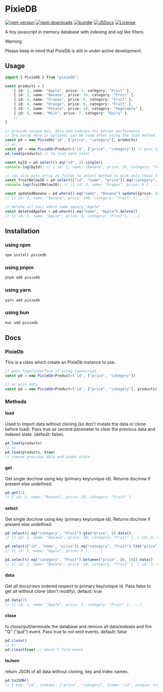 # PixieDB

[![npm version][npm-version-src]][npm-version-href]
[![npm downloads][npm-downloads-src]][npm-downloads-href]
[![bundle][bundle-src]][bundle-href]
[![JSDocs][jsdocs-src]][jsdocs-href]
[![License][license-src]][license-href]

A tiny javascript in memory database with indexing and sql like filters.

> [!WARNING]
> Please keep in mind that PixieDb is still in under active development.

## Usage
```ts
import { PixieDb } from "pixiedb";

const products = [
    { id: 1, name: "Apple", price: 5, category: "Fruit" },
    { id: 2, name: "Banana", price: 10, category: "Fruit" },
    { id: 3, name: "Grapes", price: 6, category: "Fruit" },
    { id: 4, name: "Orange", price: 8, category: "Fruit" },
    { id: 5, name: "Potato", price: 18, category: "Vegetable" },
    { id: 6, name: "Milk", price: 7, category: "Dairy" },
    // ...
]

// provide unique key, data and indexes for better performance
// 3rd param data is optional can be load after using the load method
const pd = new PixieDb('id', ["price", "category"], products) 
// or
const pd = new PixieDb<Product>('id', ["price", "category"]) // pass type if using typescript
pd.load(products) // to load data later

const byId = pd.select().eq("id", 2).single()
console.log(byId); // { id: 2, name: "Banana", price: 10, category: "Fruit" }

// can also pass array of fields to select method to pick only those fields/properties
const fruitBelow10 = pd.select(["id", "name", "price"]).eq("category", "Fruit").lte("price", 10).orderBy(["name", ["price", "desc"]]).range(2, 3).data()
console.log(fruitBelow10); // [{ id: 3, name: "Grapes", price: 6 }, ...]

const updatedBanana = pd.where().eq("name", "Banana").update({price: 100})
// [{ id: 2, name: "Banana", price: 100, category: "Fruit" }, ...]

// delete all docs where name equals "Apple"
const deletedApples = pd.where().eq("name", "Apple").delete()
// [{ id: 1, name: "Apple", price: 5, category: "Fruit"}, ...]
```

<!-- Badges -->

[npm-version-src]: https://img.shields.io/npm/v/pixiedb?style=flat&colorA=080f12&colorB=1fa669
[npm-version-href]: https://npmjs.com/package/pixiedb
[npm-downloads-src]: https://img.shields.io/npm/dm/pixiedb?style=flat&colorA=080f12&colorB=1fa669
[npm-downloads-href]: https://npmjs.com/package/pixiedb
[bundle-src]: https://img.shields.io/bundlephobia/minzip/pixiedb?style=flat&colorA=080f12&colorB=1fa669&label=minzip
[bundle-href]: https://bundlephobia.com/result?p=pixiedb
[license-src]: https://img.shields.io/github/license/pixiedevpraveen/pixiedb.svg?style=flat&colorA=080f12&colorB=1fa669
[license-href]: https://github.com/pixiedevpraveen/pixiedb/blob/main/LICENSE
[jsdocs-src]: https://img.shields.io/badge/jsdocs-reference-080f12?style=flat&colorA=080f12&colorB=1fa669
[jsdocs-href]: https://www.jsdocs.io/package/pixiedb


## Installation

### using npm
```bash
npm install pixiedb
```

### using pnpm
```bash
pnpm add pixiedb
```

### using yarn
```bash
yarn add pixiedb
```

### using bun
```bash
bun add pixiedb
```

## Docs

### PixieDb
This is a class which create an PixieDb instance to use.

```ts
// pass type/interface if using typescript
const pd = new PixieDb<Product>('id', ["price", "category"]) 

// or with data
const pd = new PixieDb<Product>('id', ["price", "category"], products)
```

### Methods

#### load
Used to import data without cloning (so don't mutate the data or clone before load).
Pass true as second parameter to clear the previous data and indexes state. (default: false).

```ts
pd.load(products)
// or
pd.load(products, true)
// remove previous data and index state
```

#### get
Get single doc/row using key (primary key/unique id).
Returns doc/row if present else undefined.

```ts
pd.get(2)
// { id: 2, name: "Banana", price: 10, category: "Fruit" }
```

#### select
Get single doc/row using key (primary key/unique id).
Returns doc/row if present else undefined.

```ts
pd.select().eq("category", "Fruit").gte("price", 6).data()
// [{ id: 2, name: "Banana", price: 10, category: "Fruit" }, { id: 3, name: "Grapes", price: 6, category: "Fruit" }, ...]

pd.select(["id", "name", "price"]).eq("category", "Fruit").lte("price", 6).data()
// [{ id: 1, name: "Apple", price: 5 }, ... ]

pd.select().eq("category", "Fruit").between("price", [6, 10]).data()
// [{ id: 2, name: "Banana", price: 10, category: "Fruit" }, { id: 3, name: "Grapes", price: 6, category: "Fruit" }, { id: 4, name: "Orange", price: 8, category: "Fruit" }, ...]
```

#### data
Get all docs/rows ordered respect to primary key/unique id.
Pass false to get all without clone (don't modify). default: true
```ts
pd.data(2)
// [{ id: 1, name: "Apple", price: 5, category: "Fruit" }, ...]
```

#### close
to close/quit/terminate the database and remove all data/indexes and fire "Q" ("quit") event.
Pass true to not emit events. default: false
```ts
pd.close()
// or
pd.close(true) // doesn't fire event
```

#### toJson
return JSON of all data without cloning, key and index names.
```ts
pd.toJSON()
// { key: "id", indexes: ["price", "category", {name: "id", unique: true}], data: [{ id: 1, name: "Apple", price: 10, category: "Fruit" }, ...] }
```
